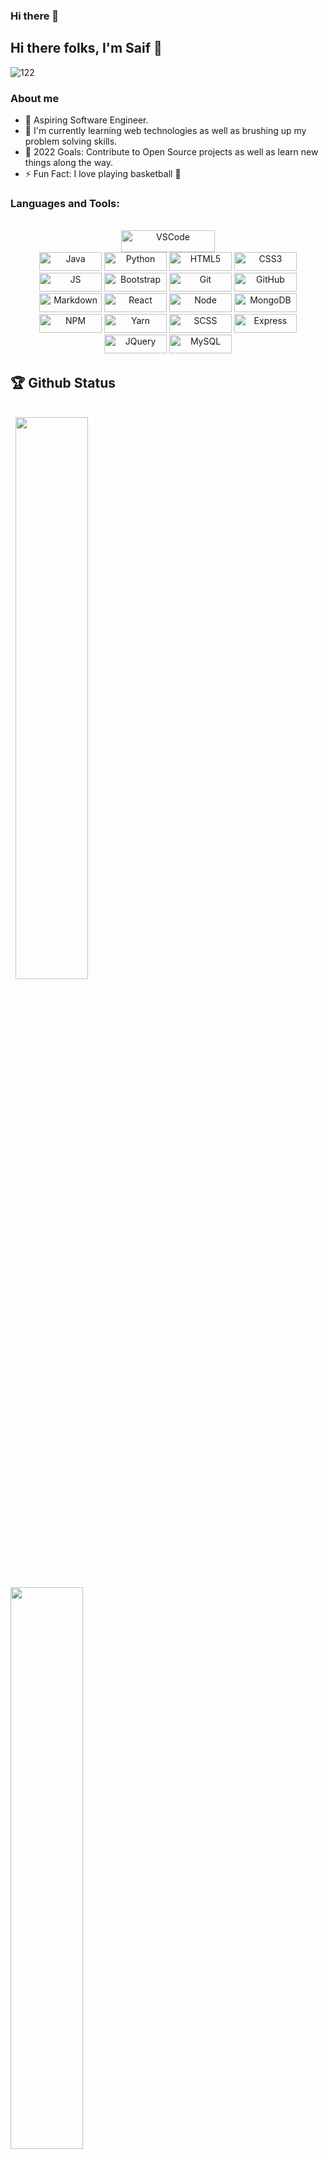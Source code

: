 ### Hi there 👋

## Hi there folks, I'm Saif 👋

![122](https://user-images.githubusercontent.com/56535991/121919004-354b3400-cd54-11eb-968b-5c5c3af89598.gif)

### About me

- 🌱 Aspiring Software Engineer.
- 🔭 I'm currently learning web technologies as well as brushing up my problem solving skills. 
- 🥅 2022 Goals: Contribute to Open Source projects as well as learn new things along the way.
- ⚡ Fun Fact: I love playing basketball 🏀

### Languages and Tools:

<p align="center">
<br/>
<img alt="VSCode" width="150px" height="35px" src="https://img.shields.io/badge/Visual_Studio_Code-0078D4?style=for-the-badge&logo=visual%20studio%20code&logoColor=white" />
<br/>
<img alt="Java" width="100px" height="30px" src="https://img.shields.io/badge/Java-ED8B00?style=for-the-badge&logo=java&logoColor=white" />
<img alt="Python" width="100px" height="30px" src="https://img.shields.io/badge/Python-3776AB?style=for-the-badge&logo=python&logoColor=white" />
<img alt="HTML5" width="100px" height="30px" src="https://img.shields.io/badge/HTML5-E34F26?style=for-the-badge&logo=html5&logoColor=white" />
<img alt="CSS3" width="100px" height="30px" src="https://img.shields.io/badge/CSS3-1572B6?style=for-the-badge&logo=css3&logoColor=white" />
<img alt="JS" width="100px" height="30px" src="https://img.shields.io/badge/JavaScript-F7DF1E?style=for-the-badge&logo=javascript&logoColor=black" />

<img alt="Bootstrap" width="100px" height="30px" src="https://img.shields.io/badge/Bootstrap-563D7C?style=for-the-badge&logo=bootstrap&logoColor=white" />
<img alt="Git" width="100px" height="30px" src="https://img.shields.io/badge/Git-F05032?style=for-the-badge&logo=git&logoColor=white" />
<img alt="GitHub" width="100px" height="30px" src="https://img.shields.io/badge/GitHub-100000?style=for-the-badge&logo=github&logoColor=white" />
<img alt="Markdown" width="100px" height="30px" src="https://img.shields.io/badge/Markdown-000000?style=for-the-badge&logo=markdown&logoColor=white" />
<img alt="React" width="100px" height="30px" src="https://img.shields.io/badge/React-20232A?style=for-the-badge&logo=react&logoColor=61DAFB" />
<img alt="Node" width="100px" height="30px" src="https://img.shields.io/badge/Node.js-43853D?style=for-the-badge&logo=node-dot-js&logoColor=white" />
<img alt="MongoDB" width="100px" height="30px" src="https://img.shields.io/badge/MongoDB-4EA94B?style=for-the-badge&logo=mongodb&logoColor=white" />
<img alt="NPM" width="100px" height="30px" src="https://img.shields.io/badge/npm-CB3837?style=for-the-badge&logo=npm&logoColor=white" />
<img alt="Yarn" width="100px" height="30px" src="https://img.shields.io/badge/Yarn-2C8EBB?style=for-the-badge&logo=yarn&logoColor=white" />
<img alt="SCSS" width="100px" height="30px" src="https://img.shields.io/badge/Sass-CC6699?style=for-the-badge&logo=sass&logoColor=white" />
<img alt="Express" width="100px" height="30px" src="https://img.shields.io/badge/Express.js-000000?style=for-the-badge&logo=express&logoColor=white" /> 

<img alt="JQuery" width="100px" height="30px" src="https://img.shields.io/badge/jQuery-0769AD?style=for-the-badge&logo=jquery&logoColor=white" /> 
<img alt="MySQL" width="100px" height="30px" src="https://img.shields.io/badge/MySQL-00000F?style=for-the-badge&logo=mysql&logoColor=white" /> 
</p>


## 🏆 Github Status

<br>

<div>
&nbsp;&nbsp;<img  src="https://github-readme-stats.vercel.app/api?username=saif-khan&count_private=true&show_icons=true&theme=algolia" width="48%" >&nbsp;&nbsp;&nbsp;
<img  src="https://github-readme-streak-stats.herokuapp.com/?user=saif-khan&theme=algolia" width="48%" >
</div>

<br>

## Connect with me ✉

<div align="center">
  
[<img src="https://img.shields.io/badge/Github-%23000000.svg?&style=for-the-badge&logo=github&logoColor=white">](https://github.com/Saif-khan24)&nbsp;&nbsp;&nbsp;&nbsp;
[<img src="https://img.shields.io/badge/linkedin-%230077B5.svg?&style=for-the-badge&logo=linkedin&logoColor=white">](https://www.linkedin.com/in/mohammad-saif-khan-6b629617b/)&nbsp;&nbsp;&nbsp;&nbsp;
<a href="mailto:kmohdsaif40@gmail.com?subject=Hello%20Siddharth,%20From%20Github"><img src="https://img.shields.io/badge/gmail-%23D14836.svg?&style=for-the-badge&logo=gmail&logoColor=white" /></a>&nbsp;&nbsp;&nbsp;&nbsp;
[<img src="https://img.shields.io/badge/Twitter-1DA1F2?style=for-the-badge&logo=twitter&logoColor=white">](https://twitter.com/saif-khan)
[<img src="https://img.shields.io/badge/Portfolio-1DA1F2?style=for-the-badge&logo=portfolio&logoColor=white">](http://khansaifkhan.netlify.app/)
<br />


</div>

&nbsp;&nbsp;&nbsp;&nbsp;&nbsp;&nbsp;&nbsp;&nbsp;&nbsp;&nbsp;&nbsp;&nbsp;&nbsp;&nbsp;&nbsp;&nbsp;&nbsp;&nbsp;&nbsp;&nbsp;&nbsp;&nbsp;&nbsp;&nbsp;&nbsp;&nbsp;&nbsp;&nbsp;&nbsp;&nbsp;&nbsp;&nbsp;&nbsp;&nbsp;&nbsp;&nbsp;&nbsp;&nbsp;&nbsp;&nbsp;&nbsp;&nbsp;&nbsp;&nbsp;&nbsp;&nbsp;&nbsp;&nbsp;&nbsp;&nbsp;&nbsp;&nbsp;&nbsp;&nbsp;&nbsp;&nbsp;&nbsp;&nbsp;&nbsp;&nbsp;&nbsp;&nbsp;&nbsp;&nbsp;&nbsp;&nbsp;&nbsp;&nbsp;&nbsp;&nbsp;&nbsp;&nbsp;&nbsp;&nbsp;&nbsp;&nbsp;&nbsp;&nbsp;&nbsp;&nbsp;&nbsp;&nbsp;&nbsp;&nbsp;&nbsp;&nbsp;&nbsp;&nbsp;&nbsp;&nbsp;&nbsp;&nbsp;&nbsp;&nbsp;&nbsp;&nbsp;&nbsp;&nbsp;&nbsp;&nbsp;&nbsp;&nbsp;&nbsp;&nbsp;![visitors](https://visitor-badge.laobi.icu/badge?page_id=saif-khan.saif-khan) 

<!--
https://giphy.com/stickers/hacktiv8-coding-codingfromhome-fromhome-M9gbBd9nbDrOTu1Mqx?utm_source=media-link&utm_medium=landing&utm_campaign=Media+Links&utm_term=
https://giphy.com/gifs/computer-future-40DRc0W00UbgQ

**Saif-khan24/Saif-khan24** is a ✨ _special_ ✨ repository because its `README.md` (this file) appears on your GitHub profile.

Here are some ideas to get you started:

- 🔭 I’m currently working on ...
- 🌱 I’m currently learning ...
- 👯 I’m looking to collaborate on ...
- 🤔 I’m looking for help with ...
- 💬 Ask me about ...
- 📫 How to reach me: ...
- 😄 Pronouns: ...
- ⚡ Fun fact: ...
-->

